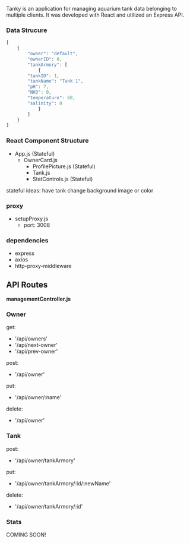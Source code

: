 Tanky is an application for managing aquarium tank data belonging to multiple clients. It was developed with React and utilized an Express API.

### Data Strucure

```js
[
    {
        "owner": "default",
        "ownerID": 0,
        "tankArmory": [
            {
        "tankID": 1,
        "tankName": "Tank 1",
        "pH": 7,
        "NH3": 0,
        "temperature": 68,
        "salinity": 0
            }
        ]
    }
]
```

### React Component Structure

  - App.js (Stateful)
    <!-- - Header.js -->
    - OwnerCard.js
      - ProfilePicture.js (Stateful)
      - Tank.js
      - StatControls.js (Stateful)

stateful ideas: have tank change background image or color
### proxy

- setupProxy.js
  - port: 3008

### dependencies

- express
- axios
- http-proxy-middleware

## API Routes

**managementController.js**

### Owner

get:
  - '/api/owners'
  - '/api/next-owner'
  - '/api/prev-owner'

post:
  - '/api/owner'

put:
  - '/api/owner/:name'

delete:
  - '/api/owner'

### Tank

post:
  - '/api/owner/tankArmory'

put:
  - '/api/owner/tankArmory/:id/:newName'

delete:
  - '/api/owner/tankArmory/:id'

### Stats

COMING SOON!